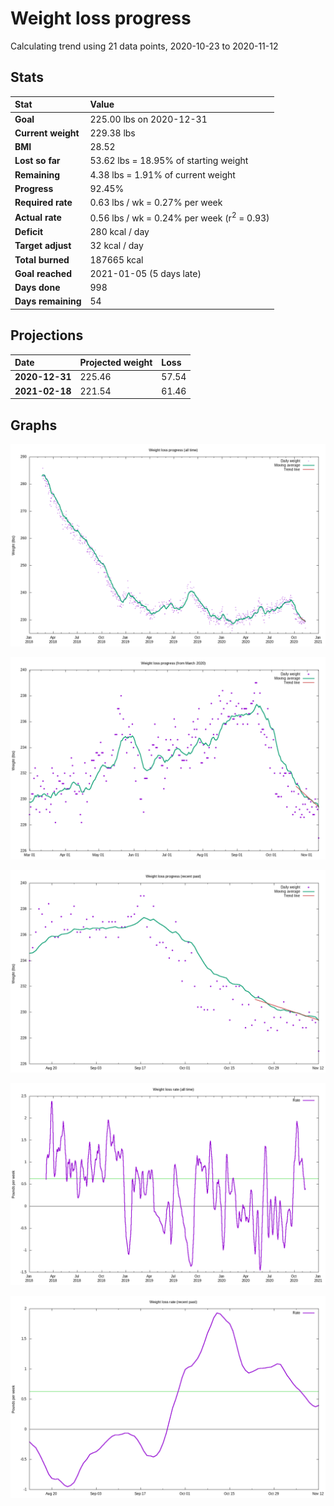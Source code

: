 # Weight loss progress

Calculating trend using 21 data points, 2020-10-23 to 2020-11-12

## Stats

Stat|Value
:-|:-
**Goal**|225.00 lbs on 2020-12-31
**Current weight**|229.38 lbs
**BMI**|28.52
**Lost so far**|53.62 lbs = 18.95% of starting weight
**Remaining**|4.38 lbs =  1.91% of current  weight
**Progress**|92.45%
**Required rate**|0.63 lbs / wk = 0.27% per week
**Actual rate**|0.56 lbs / wk = 0.24% per week  (r<sup>2</sup> = 0.93)
**Deficit**|280 kcal / day
**Target adjust**|32 kcal / day
**Total burned**|187665 kcal
**Goal reached**|2021-01-05 (5 days late)
**Days done**|998
**Days remaining**|54

## Projections

Date|Projected weight|Loss
:-|:-|:-
**2020-12-31**|225.46|57.54
**2021-02-18**|221.54|61.46

## Graphs

![](weight-graph-alltime.png)

![](weight-graph-covid.png)

![](weight-graph-recent.png)

![](rate-graph-alltime.png)

![](rate-graph-recent.png)
